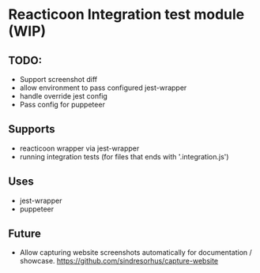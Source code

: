 # Reacticoon Integration test module (WIP)

## TODO:

- Support screenshot diff
- allow environment to pass configured jest-wrapper
- handle override jest config
- Pass config for puppeteer

## Supports

- reacticoon wrapper via jest-wrapper
- running integration tests (for files that ends with '.integration.js')

## Uses

- jest-wrapper
- puppeteer

## Future

- Allow capturing website screenshots automatically for documentation / showcase. https://github.com/sindresorhus/capture-website
